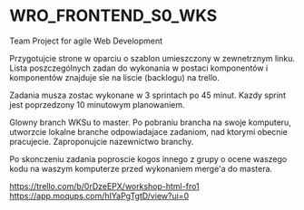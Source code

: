 # WRO_FRONTEND_S0_WKS
Team Project for agile Web Development

Przygotujcie strone w oparciu o szablon umieszczony w zewnetrznym linku. Lista poszczególnych zadan do wykonania w postaci komponentów i komponentów znajduje sie na liscie (backlogu) na trello. 

Zadania musza zostac wykonane w 3 sprintach po 45 minut. Kazdy sprint jest poprzedzony 10 minutowym planowaniem. 

Glowny branch WKSu to master. Po pobraniu brancha na swoje komputeru, utworzcie lokalne branche odpowiadajace zadaniom, nad ktorymi obecnie pracujecie. Zaproponujcie nazewnictwo branchy.

Po skonczeniu zadania poproscie kogos innego z grupy o ocene waszego kodu na waszym komputerze przed wykonaniem merge'a do mastera.


https://trello.com/b/0rDzeEPX/workshop-html-fro1
https://app.moqups.com/hIYaPgTgtD/view?ui=0
